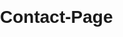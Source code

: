 # Contact-Page
<!DOCTYPE html>
<html lang="en">
<head>
    <meta charset="UTF-8">
    <meta name="viewport" content="width=device-width, initial-scale=1.0">
    <title>Contact Page</title>
    <style>
        body {
            font-family:Helvetica, sans-serif;
            margin: 0;
            padding: 0;
            box-sizing: border-box;
            display: flex;
            flex-direction: column;
            align-items: flex-start; 
            justify-content: center;
            min-height: 100vh;
        }
        nav {
            background-color: #33d1ff;
            color: white;
            padding: 0.5em;
        }

        nav a {
            color: white;
            text-decoration: none;
            padding: 0.5em 1em;
            margin: 0 1em;
        }
        header {
            background-color: #ff3363;
            color: white;
            text-align: center;
            padding: 1em;
            width: 100%;
        }

        main {
            text-align: left; 
            padding: 2em;
            width: 100%; 
            box-sizing: border-box;
        }

        form {
            display: flex;
            flex-direction: column;
            width: 100%;
            max-width: 400px; 
        }

        label {
            margin-bottom: 0.5em;
        }

        input, textarea {
            width: 100%;
            padding: 0.5em;
            margin-bottom: 1em;
            box-sizing: border-box;
        }

        button {
            padding: 1em 2em;
            font-size: 16px;
            background-color: #ff3363;
            color: white;
            border: none;
            border-radius: 4px;
            cursor: pointer;
            transition: background-color 0.3s;
        }

        button:hover {
            background-color: #ff3352;
        }
        .image-container {
            display: flex;
            justify-content: flex-end; 
        }

        img {
            max-width: 100%; 
            height: auto; 
            margin-left: 1em; 
        }

        footer{
            background-color: #ff3363;
            color: white;
            text-align: center;
            padding: 0.4em;
            position: absolute;
            bottom: 0;
            width: 100%;
        }
    </style>
</head>
<body>

    <header>
        <h1>Creative Minds</h1>
    </header>
<!--ive made a form to be used for the contact page.-->
    <main>
        <h1>Contact Us!</h1>
        <nav>
            <a href="#">Home</a>
            <a href="#">About</a>
            <a href="#">Contact</a>
        </nav>
        <!--for this part ive added a placeholder image to be used for social media contact buttons later on-->
        <div class="image-container">
            <img src="image1.jpg" alt="Image 1">
           
        </div>
        <form>
            <label for="name">Name:</label>
            <input type="text" id="name" name="name" required>

            <label for="email">Email:</label>
            <input type="email" id="email" name="email" required>

            <label for="message">Message:</label>
            <textarea id="message" name="message" rows="4" required></textarea>

            <button type="submit">Submit</button>
        </form>
        <footer>
            Creative Minds.
        </footer>
    </main>

</body>
</html>
